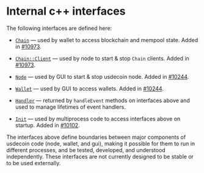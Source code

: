 # Internal c++ interfaces

The following interfaces are defined here:

* [`Chain`](chain.h) — used by wallet to access blockchain and mempool state. Added in [#10973](https://github.com/usdecoin/usdecoin/pull/10973).

* [`Chain::Client`](chain.h) — used by node to start & stop `Chain` clients. Added in [#10973](https://github.com/usdecoin/usdecoin/pull/10973).

* [`Node`](node.h) — used by GUI to start & stop usdecoin node. Added in [#10244](https://github.com/usdecoin/usdecoin/pull/10244).

* [`Wallet`](wallet.h) — used by GUI to access wallets. Added in [#10244](https://github.com/usdecoin/usdecoin/pull/10244).

* [`Handler`](handler.h) — returned by `handleEvent` methods on interfaces above and used to manage lifetimes of event handlers.

* [`Init`](init.h) — used by multiprocess code to access interfaces above on startup. Added in [#10102](https://github.com/usdecoin/usdecoin/pull/10102).

The interfaces above define boundaries between major components of usdecoin code (node, wallet, and gui), making it possible for them to run in different processes, and be tested, developed, and understood independently. These interfaces are not currently designed to be stable or to be used externally.
